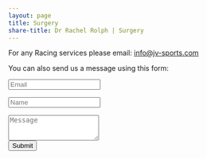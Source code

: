 ```yaml
---
layout: page
title: Surgery
share-title: Dr Rachel Rolph | Surgery
---
```


<script src="https://www.google.com/recaptcha/api.js" async defer></script>
<script>enableSubmitContact = function(){ document.getElementById("submit_contact").disabled = false; }</script>

For any Racing services please email: [info@jv-sports.com](mailto:info@jv-sports.com?subject=Racing)

You can also send us a message using this form:

<form action="https://submit-form.com/KH27PZgr" class="form" id="contact-form">
  <div class="row">
    <div class="col-6">
      <input type="email" name="email" required="required" class="form-control input-lg" placeholder="Email" title="Email" style="margin-bottom: 15px;">
    </div>
    <div class="col-6">
      <input type="text" name="name" class="form-control input-lg" placeholder="Name" title="Name" style="margin-bottom: 15px;">
    </div>
  </div>
  <textarea type="text" name="content" class="form-control input-lg" placeholder="Message" title="Message" required="required" rows="3"></textarea>

  <input type="hidden" name="_feedback.success.title" value="Thanks for contacting JV Sports, we'll be in touch shortly!" />
  <input type="hidden" name="_email.from" value="Formspark JVSports" />
  <input type="hidden" name="_feedback.error.title" value="An error occurred (did you check the &quot;I'm not a robot&quot; box?)" />

  <br/>
  <button id="submit_contact" type="submit" class="btn btn-lg btn-primary">Submit</button>
</form>
